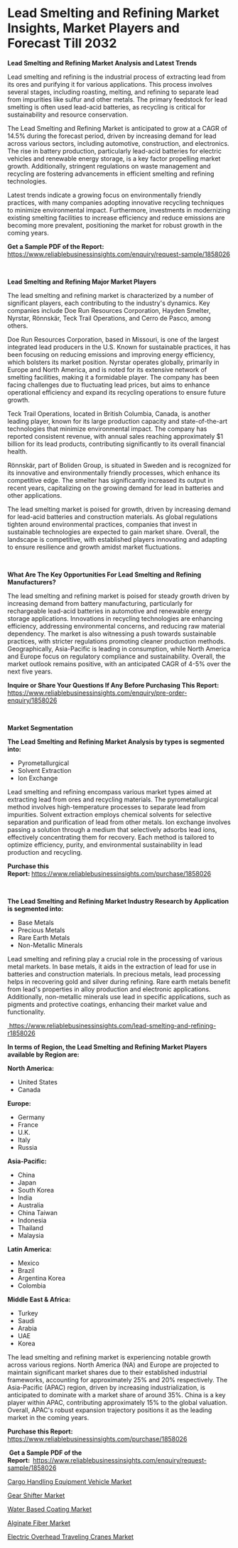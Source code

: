 <p><h1>Lead Smelting and Refining Market Insights, Market Players and Forecast Till 2032</h1></p><p><strong>Lead Smelting and Refining Market Analysis and Latest Trends</strong></p>
<p><p>Lead smelting and refining is the industrial process of extracting lead from its ores and purifying it for various applications. This process involves several stages, including roasting, melting, and refining to separate lead from impurities like sulfur and other metals. The primary feedstock for lead smelting is often used lead-acid batteries, as recycling is critical for sustainability and resource conservation.</p><p>The Lead Smelting and Refining Market is anticipated to grow at a CAGR of 14.5% during the forecast period, driven by increasing demand for lead across various sectors, including automotive, construction, and electronics. The rise in battery production, particularly lead-acid batteries for electric vehicles and renewable energy storage, is a key factor propelling market growth. Additionally, stringent regulations on waste management and recycling are fostering advancements in efficient smelting and refining technologies.</p><p>Latest trends indicate a growing focus on environmentally friendly practices, with many companies adopting innovative recycling techniques to minimize environmental impact. Furthermore, investments in modernizing existing smelting facilities to increase efficiency and reduce emissions are becoming more prevalent, positioning the market for robust growth in the coming years.</p></p>
<p><strong>Get a Sample PDF of the Report:&nbsp;</strong> <a href="https://www.reliablebusinessinsights.com/enquiry/request-sample/1858026?utm_campaign=2201&utm_medium=2&utm_source=Github&utm_content=ia&utm_term=30012025&utm_id=lead-smelting-and-refining">https://www.reliablebusinessinsights.com/enquiry/request-sample/1858026</a></p>
<p>&nbsp;</p>
<p><strong>Lead Smelting and Refining Major Market Players</strong></p>
<p><p>The lead smelting and refining market is characterized by a number of significant players, each contributing to the industry's dynamics. Key companies include Doe Run Resources Corporation, Hayden Smelter, Nyrstar, Rönnskär, Teck Trail Operations, and Cerro de Pasco, among others.</p><p>Doe Run Resources Corporation, based in Missouri, is one of the largest integrated lead producers in the U.S. Known for sustainable practices, it has been focusing on reducing emissions and improving energy efficiency, which bolsters its market position. Nyrstar operates globally, primarily in Europe and North America, and is noted for its extensive network of smelting facilities, making it a formidable player. The company has been facing challenges due to fluctuating lead prices, but aims to enhance operational efficiency and expand its recycling operations to ensure future growth.</p><p>Teck Trail Operations, located in British Columbia, Canada, is another leading player, known for its large production capacity and state-of-the-art technologies that minimize environmental impact. The company has reported consistent revenue, with annual sales reaching approximately $1 billion for its lead products, contributing significantly to its overall financial health.</p><p>Rönnskär, part of Boliden Group, is situated in Sweden and is recognized for its innovative and environmentally friendly processes, which enhance its competitive edge. The smelter has significantly increased its output in recent years, capitalizing on the growing demand for lead in batteries and other applications.</p><p>The lead smelting market is poised for growth, driven by increasing demand for lead-acid batteries and construction materials. As global regulations tighten around environmental practices, companies that invest in sustainable technologies are expected to gain market share. Overall, the landscape is competitive, with established players innovating and adapting to ensure resilience and growth amidst market fluctuations.</p></p>
<p>&nbsp;</p>
<p><strong>What Are The Key Opportunities For Lead Smelting and Refining Manufacturers?</strong></p>
<p><p>The lead smelting and refining market is poised for steady growth driven by increasing demand from battery manufacturing, particularly for rechargeable lead-acid batteries in automotive and renewable energy storage applications. Innovations in recycling technologies are enhancing efficiency, addressing environmental concerns, and reducing raw material dependency. The market is also witnessing a push towards sustainable practices, with stricter regulations promoting cleaner production methods. Geographically, Asia-Pacific is leading in consumption, while North America and Europe focus on regulatory compliance and sustainability. Overall, the market outlook remains positive, with an anticipated CAGR of 4-5% over the next five years.</p></p>
<p><strong>Inquire or Share Your Questions If Any Before Purchasing This Report:</strong> <a href="https://www.reliablebusinessinsights.com/enquiry/pre-order-enquiry/1858026?utm_campaign=2201&utm_medium=2&utm_source=Github&utm_content=ia&utm_term=30012025&utm_id=lead-smelting-and-refining">https://www.reliablebusinessinsights.com/enquiry/pre-order-enquiry/1858026</a></p>
<p>&nbsp;</p>
<p><strong>Market Segmentation</strong></p>
<p><strong>The Lead Smelting and Refining Market Analysis by types is segmented into:</strong></p>
<p><ul><li>Pyrometallurgical</li><li>Solvent Extraction</li><li>Ion Exchange</li></ul></p>
<p><p>Lead smelting and refining encompass various market types aimed at extracting lead from ores and recycling materials. The pyrometallurgical method involves high-temperature processes to separate lead from impurities. Solvent extraction employs chemical solvents for selective separation and purification of lead from other metals. Ion exchange involves passing a solution through a medium that selectively adsorbs lead ions, effectively concentrating them for recovery. Each method is tailored to optimize efficiency, purity, and environmental sustainability in lead production and recycling.</p></p>
<p><strong>Purchase this Report:&nbsp;</strong><a href="https://www.reliablebusinessinsights.com/purchase/1858026?utm_campaign=2201&utm_medium=2&utm_source=Github&utm_content=ia&utm_term=30012025&utm_id=lead-smelting-and-refining">https://www.reliablebusinessinsights.com/purchase/1858026</a></p>
<p>&nbsp;</p>
<p><strong>The Lead Smelting and Refining Market Industry Research by Application is segmented into:</strong></p>
<p><ul><li>Base Metals</li><li>Precious Metals</li><li>Rare Earth Metals</li><li>Non-Metallic Minerals</li></ul></p>
<p><p>Lead smelting and refining play a crucial role in the processing of various metal markets. In base metals, it aids in the extraction of lead for use in batteries and construction materials. In precious metals, lead processing helps in recovering gold and silver during refining. Rare earth metals benefit from lead's properties in alloy production and electronic applications. Additionally, non-metallic minerals use lead in specific applications, such as pigments and protective coatings, enhancing their market value and functionality.</p></p>
<p><a href="https://www.reliablebusinessinsights.com/lead-smelting-and-refining-r1858026?utm_campaign=2201&utm_medium=2&utm_source=Github&utm_content=ia&utm_term=30012025&utm_id=lead-smelting-and-refining">&nbsp;https://www.reliablebusinessinsights.com/lead-smelting-and-refining-r1858026</a></p>
<p><strong>In terms of Region, the Lead Smelting and Refining Market Players available by Region are:</strong></p>
<p>
    <p> <strong> North America: </strong>
        <ul>
            <li>United States</li>
            <li>Canada</li>
        </ul>
        </p> 
    <p> <strong> Europe: </strong>
        <ul>
            <li>Germany</li>
            <li>France</li>
            <li>U.K.</li>
            <li>Italy</li>
            <li>Russia</li>
        </ul>
        </p> 
    <p> <strong> Asia-Pacific: </strong>
        <ul>
            <li>China</li>
            <li>Japan</li>
            <li>South Korea</li>
            <li>India</li>
            <li>Australia</li>
            <li>China Taiwan</li>
            <li>Indonesia</li>
            <li>Thailand</li>
            <li>Malaysia</li>
        </ul>
        </p> 
    <p> <strong> Latin America: </strong>
        <ul>
            <li>Mexico</li>
            <li>Brazil</li>
            <li>Argentina Korea</li>
            <li>Colombia</li>
        </ul>
        </p> 
    <p> <strong> Middle East & Africa: </strong>
        <ul>
            <li>Turkey</li>
            <li>Saudi</li>
            <li>Arabia</li>
            <li>UAE</li>
            <li>Korea</li>
        </ul>
    </p>
    </p>
<p><p>The lead smelting and refining market is experiencing notable growth across various regions. North America (NA) and Europe are projected to maintain significant market shares due to their established industrial frameworks, accounting for approximately 25% and 20% respectively. The Asia-Pacific (APAC) region, driven by increasing industrialization, is anticipated to dominate with a market share of around 35%. China is a key player within APAC, contributing approximately 15% to the global valuation. Overall, APAC's robust expansion trajectory positions it as the leading market in the coming years.</p></p>
<p><strong>Purchase this Report: </strong><a href="https://www.reliablebusinessinsights.com/purchase/1858026?utm_campaign=2201&utm_medium=2&utm_source=Github&utm_content=ia&utm_term=30012025&utm_id=lead-smelting-and-refining">https://www.reliablebusinessinsights.com/purchase/1858026</a></p>
<p>&nbsp;<strong>Get a Sample PDF of the Report:&nbsp;&nbsp;</strong><a href="https://www.reliablebusinessinsights.com/enquiry/request-sample/1858026?utm_campaign=2201&utm_medium=2&utm_source=Github&utm_content=ia&utm_term=30012025&utm_id=lead-smelting-and-refining">https://www.reliablebusinessinsights.com/enquiry/request-sample/1858026</a></p>
<p><strong></strong></p>
<p><p><a href="https://www.linkedin.com/pulse/cargo-handling-equipment-vehicle-market-global-regional-yrprf?utm_campaign=2201&utm_medium=2&utm_source=Github&utm_content=ia&utm_term=30012025&utm_id=lead-smelting-and-refining">Cargo Handling Equipment Vehicle Market</a></p><p><a href="https://www.linkedin.com/pulse/growth-revenue-insights-gear-shifter-market-projected-145-cagr-xyyqe?utm_campaign=2201&utm_medium=2&utm_source=Github&utm_content=ia&utm_term=30012025&utm_id=lead-smelting-and-refining">Gear Shifter Market</a></p><p><a href="https://github.com/rosamariarocque98/Market-Research-Report-List-1/blob/main/water-based-coating-market.md?utm_campaign=2201&utm_medium=2&utm_source=Github&utm_content=ia&utm_term=30012025&utm_id=lead-smelting-and-refining">Water Based Coating Market</a></p><p><a href="https://github.com/MariaWashington76/Market-Research-Report-List-1/blob/main/alginate-fiber-market.md?utm_campaign=2201&utm_medium=2&utm_source=Github&utm_content=ia&utm_term=30012025&utm_id=lead-smelting-and-refining">Alginate Fiber Market</a></p><p><a href="https://www.linkedin.com/pulse/electric-overhead-traveling-cranes-market-outlook-projected-uakpe?utm_campaign=2201&utm_medium=2&utm_source=Github&utm_content=ia&utm_term=30012025&utm_id=lead-smelting-and-refining">Electric Overhead Traveling Cranes Market</a></p></p>